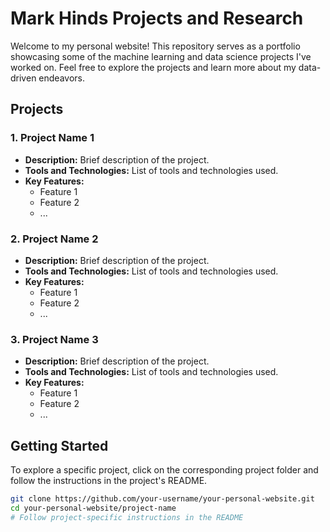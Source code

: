 # Mark Hinds Projects and Research

Welcome to my personal website! This repository serves as a portfolio showcasing some of the machine learning and data science projects I've worked on. Feel free to explore the projects and learn more about my data-driven endeavors.

## Projects

### 1. Project Name 1
- **Description:** Brief description of the project.
- **Tools and Technologies:** List of tools and technologies used.
- **Key Features:**
  - Feature 1
  - Feature 2
  - ...

### 2. Project Name 2
- **Description:** Brief description of the project.
- **Tools and Technologies:** List of tools and technologies used.
- **Key Features:**
  - Feature 1
  - Feature 2
  - ...

### 3. Project Name 3
- **Description:** Brief description of the project.
- **Tools and Technologies:** List of tools and technologies used.
- **Key Features:**
  - Feature 1
  - Feature 2
  - ...

## Getting Started

To explore a specific project, click on the corresponding project folder and follow the instructions in the project's README.

```bash
git clone https://github.com/your-username/your-personal-website.git
cd your-personal-website/project-name
# Follow project-specific instructions in the README
